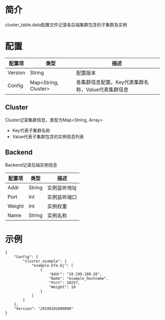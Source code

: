 # 简介

cluster_table.data配置文件记录各后端集群包含的子集群及实例

# 配置

| 配置项  | 类型   | 描述                                                           |
| ------- | ------ | -------------------------------------------------------------- |
| Version | String | 配置版本                                                       |
| Config  | Map<String, Cluster> | 各集群信息配置。Key代表集群名称，Value代表集群信息 |

## Cluster
Cluster记录集群信息，类型为Map<String, Array<Backend>>
- Key代表子集群名称
- Value代表子集群包含的实例信息列表
    
## Backend
Backend记录后端实例信息

| 配置项  | 类型   | 描述         |
| ------- | ------ | ----------- |
| Addr   | String | 实例监听地址  |
| Port   | Int    | 实例监听端口  |
| Weight | Int    | 实例权重     |
| Name   | String | 实例名称     |


# 示例

```
{
    "Config": {
        "cluster_example": {
            "example.bfe.bj": [
                {
                    "Addr": "10.199.189.26",
                    "Name": "example_hostname",
                    "Port": 10257,
                    "Weight": 10
                }
            ]
        }
    }, 
    "Version": "20190101000000"
}
```



